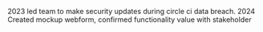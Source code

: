 2023 led team to make security updates during circle ci data breach.
2024 Created mockup webform, confirmed functionality value with stakeholder 


